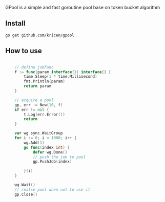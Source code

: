 
GPool is a simple and fast goroutine pool base on token bucket algorithm

## Install

```
go get github.com/kricen/gpool

```


## How to use

```go

	// define jobFunc
	f := func(param interface{}) interface{} {
		time.Sleep(1 * time.Millisecond)
		fmt.Println(param)
		return param
	}

	// acquire a pool
	gp, err := New(10, f)
	if err != nil {
		t.Log(err.Error())
		return
	}

	var wg sync.WaitGroup
	for i := 0; i < 1000; i++ {
		wg.Add(1)
		go func(index int) {
			defer wg.Done()
			// push the job to pool
			gp.PushJob(index)

		}(i)
	}

	wg.Wait()
	// realse pool when not to use it
	gp.Close()



```

